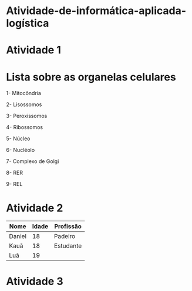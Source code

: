 # Atividade-de-informática-aplicada-logística

# Atividade 1 #
# Lista sobre as organelas celulares #

1- Mitocôndria

2- Lisossomos

3- Peroxissomos

4- Ribossomos

5- Núcleo

6- Nucléolo

7- Complexo de Golgi

8- RER

9- REL

# Atividade 2 #

| Nome   |  Idade  |  Profissão |
|--------|---------|------------|
| Daniel |   18    |   Padeiro  |
|  Kauã  |   18    |  Estudante |
|  Luã   |   19    |      




# Atividade 3

